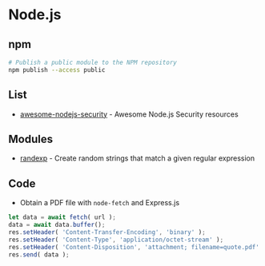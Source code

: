 # Node.js
## npm
```bash
# Publish a public module to the NPM repository
npm publish --access public
```

## List
* [awesome-nodejs-security](https://github.com/lirantal/awesome-nodejs-security) - Awesome Node.js Security resources

## Modules
* [randexp](https://github.com/fent/randexp.js) - Create random strings that match a given regular expression

## Code
* Obtain a PDF file with `node-fetch` and Express.js
```js
let data = await fetch( url );
data = await data.buffer();
res.setHeader( 'Content-Transfer-Encoding', 'binary' );
res.setHeader( 'Content-Type', 'application/octet-stream' );
res.setHeader( 'Content-Disposition', 'attachment; filename=quote.pdf' );
res.send( data );
```
